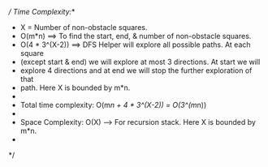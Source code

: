 **/* Time Complexity:**
* X = Number of non-obstacle squares.
* O(m*n) ==> To find the start, end, & number of non-obstacle squares.
* O(4 * 3^(X-2)) ==> DFS Helper will explore all possible paths. At each square
* (except start & end) we will explore at most 3 directions. At start we will
* explore 4 directions and at end we will stop the further exploration of that
* path. Here X is bounded by m*n.
*
* Total time complexity: O(m*n + 4 * 3^(X-2)) = O(3^(m*n))
*
* Space Complexity: O(X) --> For recursion stack. Here X is bounded by m*n.
*
*/